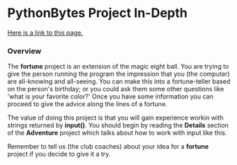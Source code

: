# PythonBytes Project In-Depth


[Here is a link to this page.](https://github.com/robfatland/pythonbytes/tree/master/projects/bees)


### Overview

The **fortune** project is an extension of the magic eight ball. You are trying to give the person
running the program the impression that you (the computer) are all-knowing and all-seeing. You can
make this into a fortune-teller based on the person's birthday; or you could ask them some other
questions like 'what is your favorite color?' Once you have some information you can proceed to give
the advice along the lines of a fortune. 


The value of doing this project is that you will gain experience workin with strings returned by **input()**. 
You should begin by reading the **Details** section of the **Adventure** project which talks about how to
work with input like this. 


Remember to tell us (the club coaches) about your idea for a **fortune** project if you decide to give it a try.




